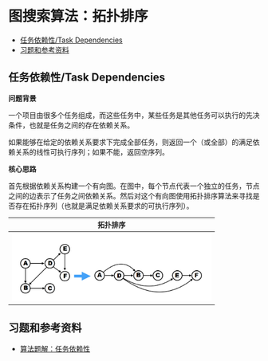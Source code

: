 # 图搜索算法：拓扑排序

- [任务依赖性/Task Dependencies](#Task_Dependencies)
- [习题和参考资料](#习题和参考资料20231001)

## 任务依赖性/Task Dependencies <a name="Task_Dependencies"></a>

**问题背景**

一个项目由很多个任务组成，而这些任务中，某些任务是其他任务可以执行的先决条件，也就是任务之间的存在依赖关系。

如果能够在给定的依赖关系要求下完成全部任务，则返回一个（或全部）的满足依赖关系的线性可执行序列；如果不能，返回空序列。

**核心思路**

首先根据依赖关系构建一个有向图。在图中，每个节点代表一个独立的任务，节点之间的边表示了任务之间依赖关系。然后对这个有向图使用拓扑排序算法来寻找是否存在拓扑序列（也就是满足依赖关系要求的可执行序列）。

|拓扑排序|
|---|
|<img src="https://github.com/TBD2021/Salt-and-Computer-Science/blob/main/Algorithms/img/TopologicalSort1.png" width=400px>|

## 习题和参考资料 <a name="习题和参考资料20231001">
- [算法题解：任务依赖性](../算法题解/算法题解-Flood_Fill&岛屿问题.md)
